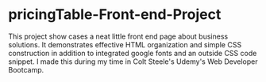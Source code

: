 # pricingTable-Front-end-Project

This project show cases a neat little front end page about business solutions. It demonstrates effective HTML organization and simple CSS construction in addition to integrated google fonts and an outside CSS code snippet. I made this during my time in Colt Steele's Udemy's Web Developer Bootcamp.
